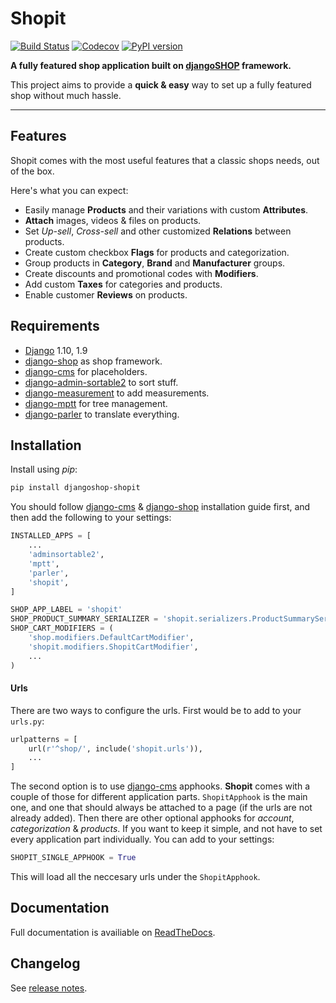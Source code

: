 # Shopit

[![Build Status](https://img.shields.io/travis/dinoperovic/djangoshop-shopit.svg)](https://travis-ci.org/dinoperovic/djangoshop-shopit)
[![Codecov](https://img.shields.io/codecov/c/github/dinoperovic/djangoshop-shopit.svg)](http://codecov.io/github/dinoperovic/djangoshop-shopit)
[![PyPI version](https://img.shields.io/pypi/v/djangoshop-shopit.svg)](https://pypi.python.org/pypi/djangoshop-shopit)

**A fully featured shop application built on [djangoSHOP](http://www.django-shop.org) framework.**

This project aims to provide a **quick & easy** way to set up a fully featured shop without much hassle.

---

## Features

Shopit comes with the most useful features that a classic shops needs, out of the box.

Here's what you can expect:

* Easily manage **Products** and their variations with custom **Attributes**.
* **Attach** images, videos & files on products.
* Set *Up-sell*, *Cross-sell* and other customized **Relations** between products.
* Create custom checkbox **Flags** for products and categorization.
* Group products in **Category**, **Brand** and **Manufacturer** groups.
* Create discounts and promotional codes with **Modifiers**.
* Add custom **Taxes** for categories and products.
* Enable customer **Reviews** on products.

## Requirements

* [Django] 1.10, 1.9
* [django-shop] as shop framework.
* [django-cms] for placeholders.
* [django-admin-sortable2] to sort stuff.
* [django-measurement] to add measurements.
* [django-mptt] for tree management.
* [django-parler] to translate everything.

## Installation

Install using *pip*:

```bash
pip install djangoshop-shopit
```

You should follow [django-cms] & [django-shop] installation guide first, and then add the following to your settings:

```python
INSTALLED_APPS = [
    ...
    'adminsortable2',
    'mptt',
    'parler',
    'shopit',
]

SHOP_APP_LABEL = 'shopit'
SHOP_PRODUCT_SUMMARY_SERIALIZER = 'shopit.serializers.ProductSummarySerializer'
SHOP_CART_MODIFIERS = (
    'shop.modifiers.DefaultCartModifier',
    'shopit.modifiers.ShopitCartModifier',
    ...
)
```

#### Urls

There are two ways to configure the urls. First would be to add to your `urls.py`:

```python
urlpatterns = [
    url(r'^shop/', include('shopit.urls')),
    ...
]
```

The second option is to use [django-cms] apphooks. **Shopit** comes with a couple of those for different application parts. `ShopitApphook` is the main one, and one that should always be attached to a page (if the urls are not already added). Then there are other optional apphooks for *account*, *categorization* & *products*. If you want to keep it simple, and not have to set every application part individually. You can add to your settings:

```python
SHOPIT_SINGLE_APPHOOK = True
```

This will load all the neccesary urls under the `ShopitApphook`.

## Documentation

Full documentation is availiable on [ReadTheDocs](http://djangoshop-shopit.readthedocs.org).

## Changelog

See [release notes](https://github.com/dinoperovic/djangoshop-shopit/releases).


[Django]: https://www.djangoproject.com/
[django-shop]: https://github.com/awesto/django-shop
[django-cms]: https://github.com/divio/django-cms
[django-parler]: https://github.com/django-parler/django-parler
[django-mptt]: https://github.com/django-mptt/django-mptt
[django-admin-sortable2]: https://github.com/jrief/django-admin-sortable2
[django-measurement]: https://github.com/coddingtonbear/django-measurement
